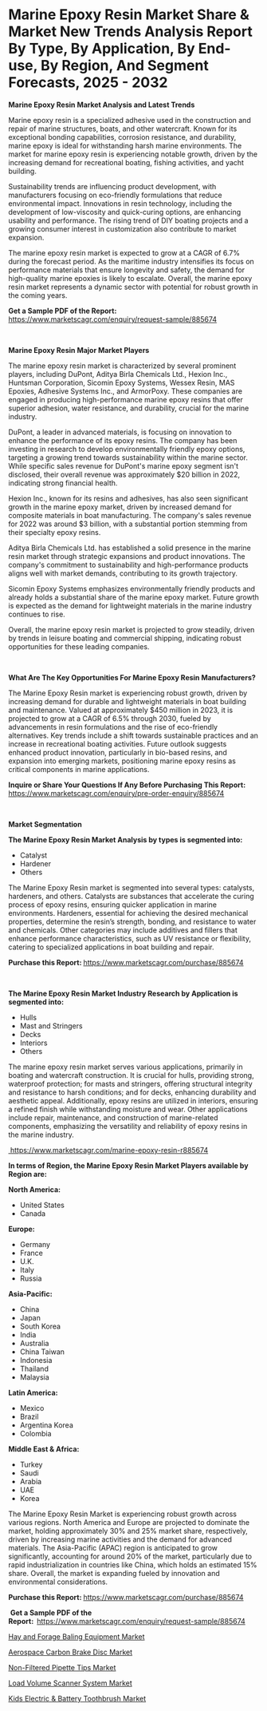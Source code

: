 <p><h1>Marine Epoxy Resin Market Share & Market New Trends Analysis Report By Type, By Application, By End-use, By Region, And Segment Forecasts, 2025 - 2032</h1></p><p><strong>Marine Epoxy Resin Market Analysis and Latest Trends</strong></p>
<p><p>Marine epoxy resin is a specialized adhesive used in the construction and repair of marine structures, boats, and other watercraft. Known for its exceptional bonding capabilities, corrosion resistance, and durability, marine epoxy is ideal for withstanding harsh marine environments. The market for marine epoxy resin is experiencing notable growth, driven by the increasing demand for recreational boating, fishing activities, and yacht building. </p><p>Sustainability trends are influencing product development, with manufacturers focusing on eco-friendly formulations that reduce environmental impact. Innovations in resin technology, including the development of low-viscosity and quick-curing options, are enhancing usability and performance. The rising trend of DIY boating projects and a growing consumer interest in customization also contribute to market expansion.</p><p>The marine epoxy resin market is expected to grow at a CAGR of 6.7% during the forecast period. As the maritime industry intensifies its focus on performance materials that ensure longevity and safety, the demand for high-quality marine epoxies is likely to escalate. Overall, the marine epoxy resin market represents a dynamic sector with potential for robust growth in the coming years.</p></p>
<p><strong>Get a Sample PDF of the Report:&nbsp;</strong> <a href="https://www.marketscagr.com/enquiry/request-sample/885674?utm_campaign=1944&utm_medium=2&utm_source=Github&utm_content=ia&utm_term=30012025&utm_id=marine-epoxy-resin">https://www.marketscagr.com/enquiry/request-sample/885674</a></p>
<p>&nbsp;</p>
<p><strong>Marine Epoxy Resin Major Market Players</strong></p>
<p><p>The marine epoxy resin market is characterized by several prominent players, including DuPont, Aditya Birla Chemicals Ltd., Hexion Inc., Huntsman Corporation, Sicomin Epoxy Systems, Wessex Resin, MAS Epoxies, Adhesive Systems Inc., and ArmorPoxy. These companies are engaged in producing high-performance marine epoxy resins that offer superior adhesion, water resistance, and durability, crucial for the marine industry.</p><p>DuPont, a leader in advanced materials, is focusing on innovation to enhance the performance of its epoxy resins. The company has been investing in research to develop environmentally friendly epoxy options, targeting a growing trend towards sustainability within the marine sector. While specific sales revenue for DuPont's marine epoxy segment isn't disclosed, their overall revenue was approximately $20 billion in 2022, indicating strong financial health.</p><p>Hexion Inc., known for its resins and adhesives, has also seen significant growth in the marine epoxy market, driven by increased demand for composite materials in boat manufacturing. The company's sales revenue for 2022 was around $3 billion, with a substantial portion stemming from their specialty epoxy resins.</p><p>Aditya Birla Chemicals Ltd. has established a solid presence in the marine resin market through strategic expansions and product innovations. The company's commitment to sustainability and high-performance products aligns well with market demands, contributing to its growth trajectory.</p><p>Sicomin Epoxy Systems emphasizes environmentally friendly products and already holds a substantial share of the marine epoxy market. Future growth is expected as the demand for lightweight materials in the marine industry continues to rise.</p><p>Overall, the marine epoxy resin market is projected to grow steadily, driven by trends in leisure boating and commercial shipping, indicating robust opportunities for these leading companies.</p></p>
<p>&nbsp;</p>
<p><strong>What Are The Key Opportunities For Marine Epoxy Resin Manufacturers?</strong></p>
<p><p>The Marine Epoxy Resin market is experiencing robust growth, driven by increasing demand for durable and lightweight materials in boat building and maintenance. Valued at approximately $450 million in 2023, it is projected to grow at a CAGR of 6.5% through 2030, fueled by advancements in resin formulations and the rise of eco-friendly alternatives. Key trends include a shift towards sustainable practices and an increase in recreational boating activities. Future outlook suggests enhanced product innovation, particularly in bio-based resins, and expansion into emerging markets, positioning marine epoxy resins as critical components in marine applications.</p></p>
<p><strong>Inquire or Share Your Questions If Any Before Purchasing This Report:</strong> <a href="https://www.marketscagr.com/enquiry/pre-order-enquiry/885674?utm_campaign=1944&utm_medium=2&utm_source=Github&utm_content=ia&utm_term=30012025&utm_id=marine-epoxy-resin">https://www.marketscagr.com/enquiry/pre-order-enquiry/885674</a></p>
<p>&nbsp;</p>
<p><strong>Market Segmentation</strong></p>
<p><strong>The Marine Epoxy Resin Market Analysis by types is segmented into:</strong></p>
<p><ul><li>Catalyst</li><li>Hardener</li><li>Others</li></ul></p>
<p><p>The Marine Epoxy Resin market is segmented into several types: catalysts, hardeners, and others. Catalysts are substances that accelerate the curing process of epoxy resins, ensuring quicker application in marine environments. Hardeners, essential for achieving the desired mechanical properties, determine the resin’s strength, bonding, and resistance to water and chemicals. Other categories may include additives and fillers that enhance performance characteristics, such as UV resistance or flexibility, catering to specialized applications in boat building and repair.</p></p>
<p><strong>Purchase this Report:&nbsp;</strong><a href="https://www.marketscagr.com/purchase/885674?utm_campaign=1944&utm_medium=2&utm_source=Github&utm_content=ia&utm_term=30012025&utm_id=marine-epoxy-resin">https://www.marketscagr.com/purchase/885674</a></p>
<p>&nbsp;</p>
<p><strong>The Marine Epoxy Resin Market Industry Research by Application is segmented into:</strong></p>
<p><ul><li>Hulls</li><li>Mast and Stringers</li><li>Decks</li><li>Interiors</li><li>Others</li></ul></p>
<p><p>The marine epoxy resin market serves various applications, primarily in boating and watercraft construction. It is crucial for hulls, providing strong, waterproof protection; for masts and stringers, offering structural integrity and resistance to harsh conditions; and for decks, enhancing durability and aesthetic appeal. Additionally, epoxy resins are utilized in interiors, ensuring a refined finish while withstanding moisture and wear. Other applications include repair, maintenance, and construction of marine-related components, emphasizing the versatility and reliability of epoxy resins in the marine industry.</p></p>
<p><a href="https://www.marketscagr.com/marine-epoxy-resin-r885674?utm_campaign=1944&utm_medium=2&utm_source=Github&utm_content=ia&utm_term=30012025&utm_id=marine-epoxy-resin">&nbsp;https://www.marketscagr.com/marine-epoxy-resin-r885674</a></p>
<p><strong>In terms of Region, the Marine Epoxy Resin Market Players available by Region are:</strong></p>
<p>
    <p> <strong> North America: </strong>
        <ul>
            <li>United States</li>
            <li>Canada</li>
        </ul>
        </p> 
    <p> <strong> Europe: </strong>
        <ul>
            <li>Germany</li>
            <li>France</li>
            <li>U.K.</li>
            <li>Italy</li>
            <li>Russia</li>
        </ul>
        </p> 
    <p> <strong> Asia-Pacific: </strong>
        <ul>
            <li>China</li>
            <li>Japan</li>
            <li>South Korea</li>
            <li>India</li>
            <li>Australia</li>
            <li>China Taiwan</li>
            <li>Indonesia</li>
            <li>Thailand</li>
            <li>Malaysia</li>
        </ul>
        </p> 
    <p> <strong> Latin America: </strong>
        <ul>
            <li>Mexico</li>
            <li>Brazil</li>
            <li>Argentina Korea</li>
            <li>Colombia</li>
        </ul>
        </p> 
    <p> <strong> Middle East & Africa: </strong>
        <ul>
            <li>Turkey</li>
            <li>Saudi</li>
            <li>Arabia</li>
            <li>UAE</li>
            <li>Korea</li>
        </ul>
    </p>
    </p>
<p><p>The Marine Epoxy Resin Market is experiencing robust growth across various regions. North America and Europe are projected to dominate the market, holding approximately 30% and 25% market share, respectively, driven by increasing marine activities and the demand for advanced materials. The Asia-Pacific (APAC) region is anticipated to grow significantly, accounting for around 20% of the market, particularly due to rapid industrialization in countries like China, which holds an estimated 15% share. Overall, the market is expanding fueled by innovation and environmental considerations.</p></p>
<p><strong>Purchase this Report: </strong><a href="https://www.marketscagr.com/purchase/885674?utm_campaign=1944&utm_medium=2&utm_source=Github&utm_content=ia&utm_term=30012025&utm_id=marine-epoxy-resin">https://www.marketscagr.com/purchase/885674</a></p>
<p>&nbsp;<strong>Get a Sample PDF of the Report:&nbsp;&nbsp;</strong><a href="https://www.marketscagr.com/enquiry/request-sample/885674?utm_campaign=1944&utm_medium=2&utm_source=Github&utm_content=ia&utm_term=30012025&utm_id=marine-epoxy-resin">https://www.marketscagr.com/enquiry/request-sample/885674</a></p>
<p><strong></strong></p>
<p><p><a href="https://www.linkedin.com/pulse/hay-forage-baling-equipment-market-insights-provide-historical-8xtec?utm_campaign=1944&utm_medium=2&utm_source=Github&utm_content=ia&utm_term=30012025&utm_id=marine-epoxy-resin">Hay and Forage Baling Equipment Market</a></p><p><a href="https://www.linkedin.com/pulse/aerospace-carbon-brake-disc-market-consolidation-impact-hm7we?utm_campaign=1944&utm_medium=2&utm_source=Github&utm_content=ia&utm_term=30012025&utm_id=marine-epoxy-resin">Aerospace Carbon Brake Disc Market</a></p><p><a href="https://www.linkedin.com/pulse/non-filtered-pipette-tips-market-outlook-2025-2032-examining-jmmpe?utm_campaign=1944&utm_medium=2&utm_source=Github&utm_content=ia&utm_term=30012025&utm_id=marine-epoxy-resin">Non-Filtered Pipette Tips Market</a></p><p><a href="https://www.linkedin.com/pulse/load-volume-scanner-system-market-analysis-future-growth-ryluc?utm_campaign=1944&utm_medium=2&utm_source=Github&utm_content=ia&utm_term=30012025&utm_id=marine-epoxy-resin">Load Volume Scanner System Market</a></p><p><a href="https://www.linkedin.com/pulse/navigating-kids-electric-battery-toothbrush-market-expert-8zhbc?utm_campaign=1944&utm_medium=2&utm_source=Github&utm_content=ia&utm_term=30012025&utm_id=marine-epoxy-resin">Kids Electric & Battery Toothbrush Market</a></p></p>